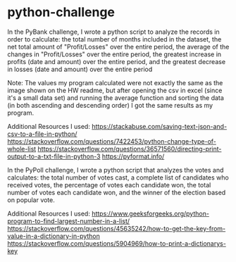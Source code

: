 # python-challenge

In the PyBank challenge, I wrote a python script to analyze the records in order to calculate: 
the total number of months included in the dataset, the net total amount of "Profit/Losses" over the entire period, the average of the changes in "Profit/Losses" over the entire period, the greatest increase in profits (date and amount) over the entire period, and the greatest decrease in losses (date and amount) over the entire period

Note: The values my program calculated were not exactly the same as the image shown on the HW readme, but after opening the csv in excel (since it's a small data set) and running the average function and sorting the data (in both ascending and descending order) I got the same results as my program.

Additional Resources I used:
https://stackabuse.com/saving-text-json-and-csv-to-a-file-in-python/
https://stackoverflow.com/questions/7422453/python-change-type-of-whole-list
https://stackoverflow.com/questions/36571560/directing-print-output-to-a-txt-file-in-python-3
https://pyformat.info/


In the PyPoll challenge, I wrote a python script that analyzes the votes and calculates:
the total number of votes cast, a complete list of candidates who received votes, the percentage of votes each candidate won, the total number of votes each candidate won, and the winner of the election based on popular vote.

Additional Resources I used:
https://www.geeksforgeeks.org/python-program-to-find-largest-number-in-a-list/
https://stackoverflow.com/questions/45635242/how-to-get-the-key-from-value-in-a-dictionary-in-python
https://stackoverflow.com/questions/5904969/how-to-print-a-dictionarys-key

